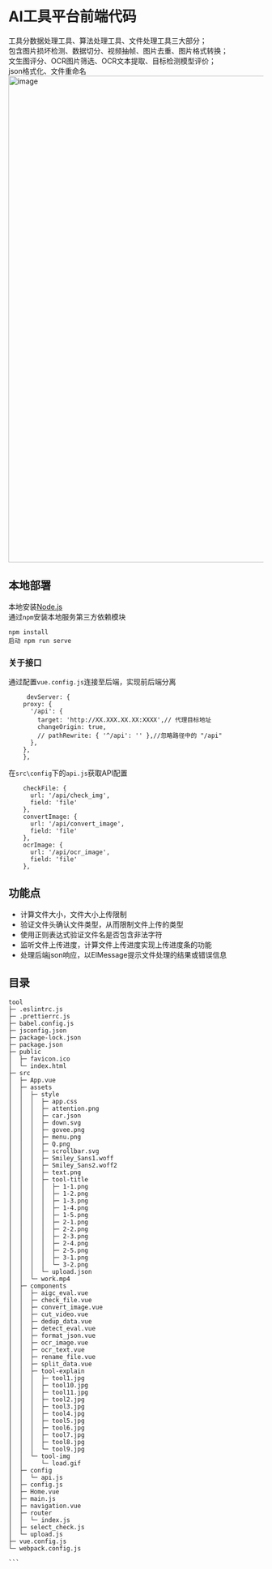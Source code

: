 # AI工具平台前端代码
工具分数据处理工具、算法处理工具、文件处理工具三大部分；<br>
包含图片损坏检测、数据切分、视频抽帧、图片去重、图片格式转换；<br>
文生图评分、OCR图片筛选、OCR文本提取、目标检测模型评价；<br>
json格式化、文件重命名<br>
<img width="960" alt="image" src="https://github.com/user-attachments/assets/41251377-b673-4a4c-8413-aecd30af5312" />
## 本地部署

本地安装[Node.js](https://nodejs.org/zh-cn)<br>
通过`npm`安装本地服务第三方依赖模块<br>

    npm install
    启动 npm run serve
### 关于接口

通过配置`vue.config.js`连接至后端，实现前后端分离<br>

```javascipt
     devServer: {
    proxy: {
      '/api': {
        target: 'http://XX.XXX.XX.XX:XXXX',// 代理目标地址
        changeOrigin: true,
        // pathRewrite: { '^/api': '' },//忽略路径中的 "/api"
      },
    },
    },
```
    
在`src\config`下的`api.js`获取API配置

```javascipt
    checkFile: {
      url: '/api/check_img',
      field: 'file'
    },
    convertImage: {
      url: '/api/convert_image',
      field: 'file'
    },
    ocrImage: {
      url: '/api/ocr_image',
      field: 'file'
    },
```
## 功能点

* 计算文件大小，文件大小上传限制<br>
* 验证文件头确认文件类型，从而限制文件上传的类型<br>
* 使用正则表达式验证文件名是否包含非法字符<br>
* 监听文件上传进度，计算文件上传进度实现上传进度条的功能<br>
* 处理后端json响应，以ElMessage提示文件处理的结果或错误信息<br>

## 目录

    tool
    ├─ .eslintrc.js
    ├─ .prettierrc.js
    ├─ babel.config.js
    ├─ jsconfig.json
    ├─ package-lock.json
    ├─ package.json
    ├─ public
    │  ├─ favicon.ico
    │  └─ index.html
    ├─ src
    │  ├─ App.vue
    │  ├─ assets
    │  │  ├─ style
    │  │  │  ├─ app.css
    │  │  │  ├─ attention.png
    │  │  │  ├─ car.json
    │  │  │  ├─ down.svg
    │  │  │  ├─ govee.png
    │  │  │  ├─ menu.png
    │  │  │  ├─ Q.png
    │  │  │  ├─ scrollbar.svg
    │  │  │  ├─ Smiley_Sans1.woff
    │  │  │  ├─ Smiley_Sans2.woff2
    │  │  │  ├─ text.png
    │  │  │  ├─ tool-title
    │  │  │  │  ├─ 1-1.png
    │  │  │  │  ├─ 1-2.png
    │  │  │  │  ├─ 1-3.png
    │  │  │  │  ├─ 1-4.png
    │  │  │  │  ├─ 1-5.png
    │  │  │  │  ├─ 2-1.png
    │  │  │  │  ├─ 2-2.png
    │  │  │  │  ├─ 2-3.png
    │  │  │  │  ├─ 2-4.png
    │  │  │  │  ├─ 2-5.png
    │  │  │  │  ├─ 3-1.png
    │  │  │  │  └─ 3-2.png
    │  │  │  └─ upload.json
    │  │  └─ work.mp4
    │  ├─ components
    │  │  ├─ aigc_eval.vue
    │  │  ├─ check_file.vue
    │  │  ├─ convert_image.vue
    │  │  ├─ cut_video.vue
    │  │  ├─ dedup_data.vue
    │  │  ├─ detect_eval.vue
    │  │  ├─ format_json.vue
    │  │  ├─ ocr_image.vue
    │  │  ├─ ocr_text.vue
    │  │  ├─ rename_file.vue
    │  │  ├─ split_data.vue
    │  │  ├─ tool-explain
    │  │  │  ├─ tool1.jpg
    │  │  │  ├─ tool10.jpg
    │  │  │  ├─ tool11.jpg
    │  │  │  ├─ tool2.jpg
    │  │  │  ├─ tool3.jpg
    │  │  │  ├─ tool4.jpg
    │  │  │  ├─ tool5.jpg
    │  │  │  ├─ tool6.jpg
    │  │  │  ├─ tool7.jpg
    │  │  │  ├─ tool8.jpg
    │  │  │  └─ tool9.jpg
    │  │  └─ tool-img
    │  │     └─ load.gif
    │  ├─ config
    │  │  └─ api.js
    │  ├─ config.js
    │  ├─ Home.vue
    │  ├─ main.js
    │  ├─ navigation.vue
    │  ├─ router
    │  │  └─ index.js
    │  ├─ select_check.js
    │  └─ upload.js
    ├─ vue.config.js
    └─ webpack.config.js

    ```
